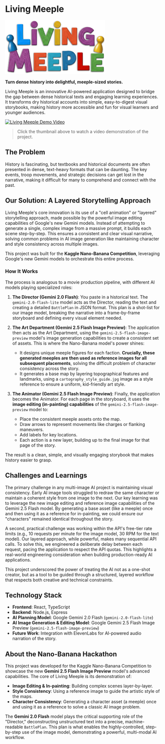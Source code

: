 # Living Meeple

![Living Meeple Banner](/images/living_meeple_header.png)

**Turn dense history into delightful, meeple-sized stories.**

Living Meeple is an innovative AI-powered application designed to bridge the gap between dense historical texts and engaging learning experiences. It transforms dry historical accounts into simple, easy-to-digest visual storybooks, making history more accessible and fun for visual learners and younger audiences.

<a href="https://www.youtube.com/watch?v=9HNK1-bh2zY" title="Living Meeple Demo Video">
  <img src="https://img.youtube.com/vi/9HNK1-bh2zY/hqdefault.jpg" alt="Living Meeple Demo Video" width="600px" />
</a>

> Click the thumbnail above to watch a video demonstration of the project.

## The Problem

History is fascinating, but textbooks and historical documents are often presented in dense, text-heavy formats that can be daunting. The key events, troop movements, and strategic decisions can get lost in the narrative, making it difficult for many to comprehend and connect with the past.

## Our Solution: A Layered Storytelling Approach

Living Meeple's core innovation is its use of a "cell animation" or "layered" storytelling approach, made possible by the powerful image editing capabilities of Google's new Gemini models. Instead of attempting to generate a single, complex image from a massive prompt, it builds each scene step-by-step. This ensures a consistent and clear visual narrative, solving common problems in AI image generation like maintaining character and style consistency across multiple images.

This project was built for the **Kaggle Nano-Banana Competition**, leveraging Google's new Gemini models to orchestrate this entire process.

### How It Works

The process is analogous to a movie production pipeline, with different AI models playing specialized roles:

1.  **The Director (Gemini 2.0 Flash)**: You paste in a historical text. The `gemini-2.0-flash-lite` model acts as the Director, reading the text and creating a detailed `BattlePlan` in JSON format. This plan is a shot-list for our image model, breaking the narrative into a frame-by-frame storyboard and defining every visual element needed.

2.  **The Art Department (Gemini 2.5 Flash Image Preview)**: The application then acts as the Art Department, using the `gemini-2.5-flash-image-preview` model's image generation capabilities to create a consistent set of assets. This is where the Nano-Banana model's power shines:
    *   It designs unique meeple figures for each faction. **Crucially, these generated meeples are then used as reference images for all subsequent placements**, solving the difficult problem of character consistency across the story.
    *   It generates a base map by layering topographical features and landmarks, using a `cartography_style_guide.jpg` image as a style reference to ensure a uniform, kid-friendly art style.

3.  **The Animator (Gemini 2.5 Flash Image Preview)**: Finally, the application becomes the Animator. For each page in the storyboard, it uses the **image editing (in-painting) capabilities** of the `gemini-2.5-flash-image-preview` model to:
    *   Place the consistent meeple assets onto the map.
    *   Draw arrows to represent movements like charges or flanking maneuvers.
    *   Add labels for key locations.
    *   Each action is a new layer, building up to the final image for that page of the story.

The result is a clean, simple, and visually engaging storybook that makes history easier to grasp.

## Challenges and Learnings

The primary challenge in any multi-image AI project is maintaining visual consistency. Early AI image tools struggled to redraw the same character or maintain a coherent style from one image to the next. Our key learning was to leverage the new image editing and reference image capabilities of the Gemini 2.5 Flash model. By generating a base asset (like a meeple) once and then using it as a reference for in-painting, we could ensure our "characters" remained identical throughout the story.

A second, practical challenge was working within the API's free-tier rate limits (e.g., 10 requests per minute for the image model, 30 RPM for the text model). Our layered approach, while powerful, makes many sequential API calls. To solve this, we engineered a deliberate delay between each request, pacing the application to respect the API quotas. This highlights a real-world engineering consideration when building production-ready AI applications.

This project underscored the power of treating the AI not as a one-shot creator, but as a tool to be guided through a structured, layered workflow that respects both creative and technical constraints.

## Technology Stack

*   **Frontend**: React, TypeScript
*   **Backend**: Node.js, Express
*   **AI Planning Model**: Google Gemini 2.0 Flash (`gemini-2.0-flash-lite`)
*   **AI Image Generation & Editing Model**: Google Gemini 2.5 Flash Image Preview (`gemini-2.5-flash-image-preview`)
*   **Future Work**: Integration with ElevenLabs for AI-powered audio narration of the story.

## About the Nano-Banana Hackathon

This project was developed for the Kaggle Nano-Banana Competition to showcase the new **Gemini 2.5 Flash Image Preview** model's advanced capabilities. The core of Living Meeple is its demonstration of:
*   **Image Editing & In-painting**: Building complex scenes layer-by-layer.
*   **Style Consistency**: Using a reference image to guide the artistic style of the maps.
*   **Character Consistency**: Generating a character asset (a meeple) once and using it as a reference to solve a classic AI image problem.

The **Gemini 2.0 Flash** model plays the critical supporting role of the "Director," deconstructing unstructured text into a precise, machine-readable `BattlePlan`. This plan is what enables the highly-controlled, step-by-step use of the image model, demonstrating a powerful, multi-modal AI workflow.